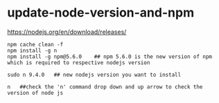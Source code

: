 # update-node-version-and-npm

https://nodejs.org/en/download/releases/

```
npm cache clean -f
npm install -g n
npm install -g npm@5.6.0    ## npm 5.6.0 is the new version of npm which is required to respective nodejs version

sudo n 9.4.0   ## new nodejs version you want to install

n   ##check the 'n' command drop down and up arrow to check the version of node js
```
